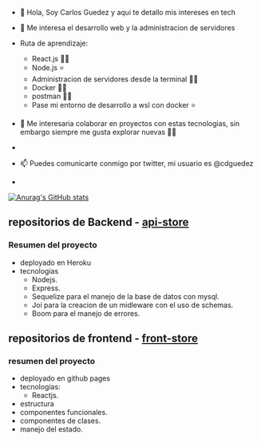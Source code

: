 - 👋 Hola, Soy Carlos Guedez y aqui te detallo mis intereses en tech
- 👀 Me interesa el desarrollo web y la administracion de servidores
- Ruta de aprendizaje:
  - React.js 🧑‍💻
  - Node.js ⭐
  - Administracion de servidores desde la terminal 🧑‍💻
  - Docker 🧑‍💻
  - postman 🧑‍💻
  - Pase mi entorno de desarrollo a wsl con docker ⭐

- 💞️ Me interesaria colaborar en proyectos con estas tecnologias, sin embargo siempre me gusta explorar nuevas 🧑‍💻
- 
- 📫 Puedes comunicarte conmigo por twitter, mi usuario es @cdguedez
- 
[![Anurag's GitHub stats](https://github-readme-stats.vercel.app/api?username=cdguedez&show_icons=true&theme=radical)](https://github.com/anuraghazra/github-readme-stats)

## repositorios de Backend - [api-store](https://github.com/cdguedez/api-store-cguedez)
### Resumen del proyecto
 - deployado en Heroku
 - tecnologias
   - Nodejs.
   - Express.
   - Sequelize para el manejo de la base de datos con mysql.
   - Joi para la creacion de un midleware con el uso de schemas.
   - Boom para el manejo de errores.
## repositorios de frontend - [front-store](https://cdguedez.github.io/front-store/)
### resumen del proyecto
 - deployado en github pages
 - tecnologias:
   - Reactjs.
 - estructura
 - componentes funcionales.
 - componentes de clases.
 - manejo del estado.

<!---
cdguedez/cdguedez is a ✨ special ✨ repository because its `README.md` (this file) appears on your GitHub profile.
You can click the Preview link to take a look at your changes.
--->
